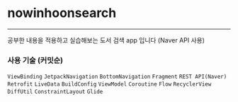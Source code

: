 # nowinhoonsearch
---
공부한 내용을 적용하고 실습해보는 도서 검색 app 입니다 (Naver API 사용)

### 사용 기술 (커밋순)

`ViewBinding` 
`JetpackNavigation` `BottomNavigation` `Fragment`
`REST API(Naver)` `Retrofit` `LiveData` `BuildConfig`
`ViewModel`
`Coroutine` `Flow`
`RecyclerView` `DiffUtil`
`ConstraintLayout`
`Glide`
